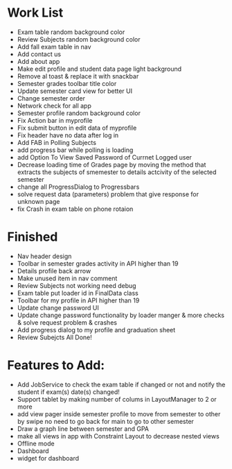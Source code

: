 # Work List #

* Exam table random background color 
* Review Subjects random background color 
* Add fall exam table in nav
* Add contact us
* Add about app
* Make edit profile and student data page light background
* Remove al toast & replace it with snackbar
* Semester grades toolbar title color
* Update semester card view for better UI
* Change semester order 
* Network check for all app
* Semester profile random background color 
* Fix Action bar in myprofile
* Fix submit button in edit data of myprofile
* Fix header have no data after log in
* Add FAB in Polling Subjects
* add progress bar while polling is loading
* add Option To View Saved Password of Currnet Logged user
* Decrease loading time of Grades page by moving the method that extracts the subjects of smemester to details actcivity of the selected semester
* change all ProgressDialog to Progressbars
* solve request data (parameters) problem that give response for unknown page
* fix Crash in exam table on phone rotaion


# Finished #

* Nav header design
* Toolbar in semester grades activity in API higher than 19
* Details profile back arrow
* Make unused item in nav comment
* Review Subjects not working need debug
* Exam table put loader id in FinalData class
* Toolbar for my profile in API higher than 19
* Update change password UI 
* Update change password functionality by loader manger & more checks & solve request problem & crashes
* Add progress dialog to my profile and graduation sheet
* Review Subejcts All Done!


# Features to Add: #

* Add JobService to check the exam table if changed or not and notify the student if exam(s) date(s) changed!
* Support tablet by making number of colums in LayoutManager to 2 or more
* add view pager inside semester profile to move from semester to other by swipe no need to go back for main to go to                    other semester
* Draw a graph line between semester and GPA
* make all views in app with Constraint Layout to decrease nested views 
* Offline mode
* Dashboard
* widget for dashboard